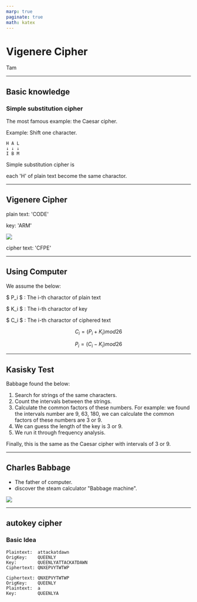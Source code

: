 ```yaml
---
marp: true
paginate: true
math: katex
---
```

# Vigenere Cipher

Tam

<!-- 
$theme: gaia
template: invert
-->

<!-- footer: Vigenere Cipher -->

---
## Basic knowledge

### Simple substitution cipher

The most famous example: the Caesar cipher.

Example: Shift one character.
~~~
H A L
↓ ↓ ↓
I B M
~~~

Simple substitution cipher is

each 'H' of plain text become the same charactor.

---
## Vigenere Cipher

plain text: 'CODE'

key: 'ARM'

![](https://upload.wikimedia.org/wikipedia/commons/thumb/c/c7/Vigenere-square.png/350px-Vigenere-square.png)

cipher text: 'CFPE'

---
## Using Computer

We assume the below:

$ P_i $ : The i-th charactor of plain text

$ K_i $ : The i-th charactor of key

$ C_i $ : The i-th charactor of ciphered text

$$ C_i = (P_i + K_i) mod 26 $$

$$ P_i = (C_i - K_i) mod 26 $$

---
## Kasisky Test

Babbage found the below:

1. Search for strings of the same characters.
1. Count the intervals between the strings.
1. Calculate the common factors of these numbers.
For example: we found the intervals number are 9, 63, 180, we can calculate the common factors of these numbers are 3 or 9.
1. We can guess the length of the key is 3 or 9.
1. We run it through frequency analysis.

Finally, this is the same as the Caesar cipher with intervals of 3 or 9.

---
## Charles Babbage

- The father of computer.
- discover the steam calculator "Babbage machine".

![](https://upload.wikimedia.org/wikipedia/commons/thumb/5/53/BabbageDifferenceEngine.jpg/220px-BabbageDifferenceEngine.jpg)

---
## autokey cipher

### Basic Idea

~~~
Plaintext:  attackatdawn
OrigKey:    QUEENLY
Key:        QUEENLYATTACKATDAWN
Ciphertext: QNXEPVYTWTWP
~~~

~~~
Ciphertext: QNXEPVYTWTWP
OrigKey:    QUEENLY
Plaintext:  a
Key:        QUEENLYA
~~~
